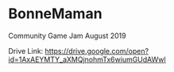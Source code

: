 # BonneMaman
Community Game Jam August 2019

Drive Link: https://drive.google.com/open?id=1AxAEYMTY_aXMQjnohmTx6wiumGUdAWwl
